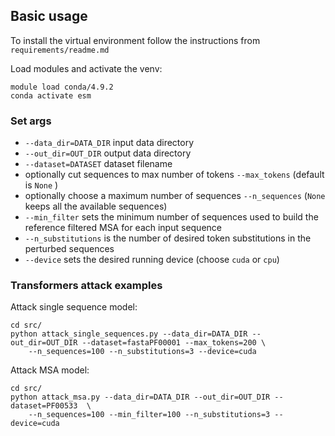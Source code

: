 ## Basic usage

To install the virtual environment follow the instructions from `requirements/readme.md`

Load modules and activate the venv:
```
module load conda/4.9.2
conda activate esm
``` 

### Set args

- `--data_dir=DATA_DIR` input data directory
- `--out_dir=OUT_DIR` output data directory
- `--dataset=DATASET` dataset filename
- optionally cut sequences to max number of tokens `--max_tokens` (default is `None` )
- optionally choose a maximum number of sequences `--n_sequences` (`None` keeps all the available sequences)
- `--min_filter` sets the minimum number of sequences used to build the reference filtered MSA for each input sequence
- `--n_substitutions` is the number of desired token substitutions in the perturbed sequences
- `--device` sets the desired running device (choose `cuda` or `cpu`)

### Transformers attack examples

Attack single sequence model:
```
cd src/
python attack_single_sequences.py --data_dir=DATA_DIR --out_dir=OUT_DIR --dataset=fastaPF00001 --max_tokens=200 \
	--n_sequences=100 --n_substitutions=3 --device=cuda
```

Attack MSA model:
```
cd src/
python attack_msa.py --data_dir=DATA_DIR --out_dir=OUT_DIR --dataset=PF00533  \
	--n_sequences=100 --min_filter=100 --n_substitutions=3 --device=cuda
```